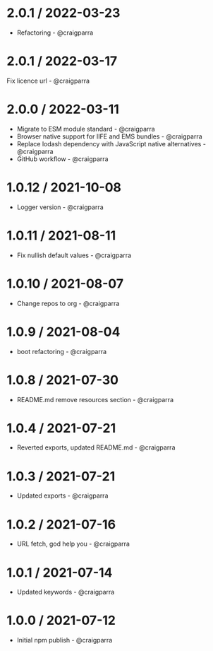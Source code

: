 2.0.1 / 2022-03-23
==================

* Refactoring - @craigparra

2.0.1 / 2022-03-17
==================

Fix licence url - @craigparra

2.0.0 / 2022-03-11
==================

* Migrate to ESM module standard - @craigparra
* Browser native support for IIFE and EMS bundles - @craigparra
* Replace lodash dependency with JavaScript native alternatives - @craigparra
* GitHub workflow - @craigparra

1.0.12 / 2021-10-08
==================

* Logger version - @craigparra


1.0.11 / 2021-08-11
==================

* Fix nullish default values - @craigparra
  
1.0.10 / 2021-08-07
==================

* Change repos to org - @craigparra
  
1.0.9 / 2021-08-04
==================

* boot refactoring - @craigparra

1.0.8 / 2021-07-30
==================

* README.md remove resources section - @craigparra

1.0.4 / 2021-07-21
==================

* Reverted exports, updated README.md - @craigparra
  
1.0.3 / 2021-07-21
==================

* Updated exports - @craigparra

1.0.2 / 2021-07-16
==================

* URL fetch, god help you - @craigparra

1.0.1 / 2021-07-14
==================

* Updated keywords - @craigparra
  
1.0.0 / 2021-07-12
==================

* Initial npm publish - @craigparra
